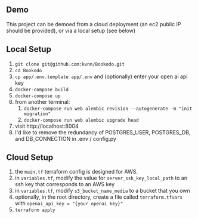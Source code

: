 ## Demo
This project can be demoed from a cloud deployment (an ec2 public IP should be provided), or via a local setup (see below)

## Local Setup
1. `git clone git@github.com:kvnn/Bookodo.git`
2. `cd Bookodo`
3. `cp app/.env.template app/.env` and (optionally) enter your open ai api key
4. `docker-compose build`
5. `docker-compose up`
6. from another terminal:
   1. `docker-compose run web alembic revision --autogenerate -m "init migration"`
   2. `docker-compose run web alembic upgrade head `
7. visit http://localhost:8004
8.  I'd like to remove the redundancy of POSTGRES_USER, POSTGRES_DB, and DB_CONNECTION in .env / config.py


## Cloud Setup
1. the `main.tf` terraform config is designed for AWS.
2. in `variables.tf`, modify the value for `server_ssh_key_local_path` to an ssh key that corresponds to an AWS key
3. in `variables.tf`, modify `s3_bucket_name_media` to a bucket that you own
4. optionally, in the root directory, create a file called `terraform.tfvars` with `openai_api_key = "{your openai key}"`
5. `terraform apply`